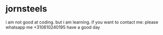 # jornsteels
i am not good at coding. but i am learning.
if you want to contact me:
please whatsapp me +310610240195
have a good day

